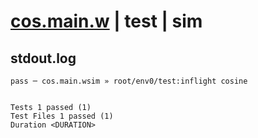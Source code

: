 # [cos.main.w](../../../../../../examples/tests/sdk_tests/math/cos.main.w) | test | sim

## stdout.log
```log
pass ─ cos.main.wsim » root/env0/test:inflight cosine
 
 
Tests 1 passed (1)
Test Files 1 passed (1)
Duration <DURATION>
```

